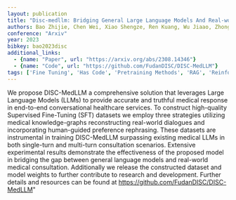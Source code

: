 ```yaml
---
layout: publication
title: "Disc-medllm: Bridging General Large Language Models And Real-world Medical Consultation"
authors: Bao Zhijie, Chen Wei, Xiao Shengze, Ren Kuang, Wu Jiaao, Zhong Cheng, Peng Jiajie, Huang Xuanjing, Wei Zhongyu
conference: "Arxiv"
year: 2023
bibkey: bao2023disc
additional_links:
  - {name: "Paper", url: "https://arxiv.org/abs/2308.14346"}
  - {name: "Code", url: "https://github.com/FudanDISC/DISC-MedLLM"}
tags: ['Fine Tuning', 'Has Code', 'Pretraining Methods', 'RAG', 'Reinforcement Learning', 'Training Techniques']
---
```

We propose DISC-MedLLM a comprehensive solution that leverages Large Language Models (LLMs) to provide accurate and truthful medical response in end-to-end conversational healthcare services. To construct high-quality Supervised Fine-Tuning (SFT) datasets we employ three strategies utilizing medical knowledge-graphs reconstructing real-world dialogues and incorporating human-guided preference rephrasing. These datasets are instrumental in training DISC-MedLLM surpassing existing medical LLMs in both single-turn and multi-turn consultation scenarios. Extensive experimental results demonstrate the effectiveness of the proposed model in bridging the gap between general language models and real-world medical consultation. Additionally we release the constructed dataset and model weights to further contribute to research and development. Further details and resources can be found at https://github.com/FudanDISC/DISC-MedLLM"

